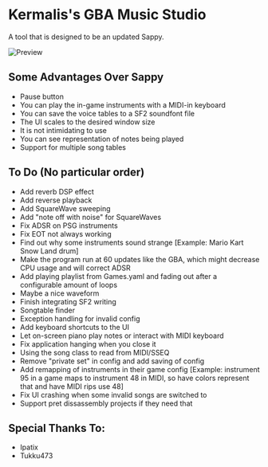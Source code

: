 # Kermalis's GBA Music Studio

A tool that is designed to be an updated Sappy.

![Preview](https://i.imgur.com/joFBQMv.gif)

## Some Advantages Over Sappy
* Pause button
* You can play the in-game instruments with a MIDI-in keyboard
* You can save the voice tables to a SF2 soundfont file
* The UI scales to the desired window size
* It is not intimidating to use
* You can see representation of notes being played
* Support for multiple song tables

## To Do (No particular order)

* Add reverb DSP effect
* Add reverse playback
* Add SquareWave sweeping
* Add "note off with noise" for SquareWaves
* Fix ADSR on PSG instruments
* Fix EOT not always working
* Find out why some instruments sound strange \[Example: Mario Kart Snow Land drum\]
* Make the program run at 60 updates like the GBA, which might decrease CPU usage and will correct ADSR
* Add playing playlist from Games.yaml and fading out after a configurable amount of loops
* Maybe a nice waveform
* Finish integrating SF2 writing
* Songtable finder
* Exception handling for invalid config
* Add keyboard shortcuts to the UI
* Let on-screen piano play notes or interact with MIDI keyboard
* Fix application hanging when you close it
* Using the song class to read from MIDI/SSEQ
* Remove "private set" in config and add saving of config
* Add remapping of instruments in their game config \[Example: instrument 95 in a game maps to instrument 48 in MIDI, so have colors represent that and have MIDI rips use 48\]
* Fix UI crashing when some invalid songs are switched to
* Support pret dissassembly projects if they need that

## Special Thanks To:
* Ipatix
* Tukku473